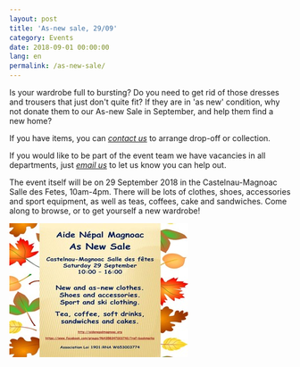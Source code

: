 ```yaml
---
layout: post
title: 'As-new sale, 29/09'
category: Events
date: 2018-09-01 00:00:00
lang: en
permalink: /as-new-sale/
---
```


Is your wardrobe full to bursting? Do you need to get rid of those dresses and trousers that just don't quite fit? If they are in 'as new' condition, why not donate them to our As-new Sale in September, and help them find a new home?

If you have items, you can *[contact us](mailto:aidenepalmagnoac@gmail.com?subject=As-new%20sale%2FVide-dressing)* to arrange drop-off or collection.

If you would like to be part of the event team we have vacancies in all departments, just *[email us](mailto:aidenepalmagnoac@gmail.com?subject=I'd%20like%20to%20help%20out!)* to let us know you can help out.

The event itself will be on 29 September 2018 in the Castelnau-Magnoac Salle des Fetes, 10am-4pm. There will be lots of clothes, shoes, accessories and sport equipment, as well as teas, coffees, cake and sandwiches. Come along to browse, or to get yourself a new wardrobe!

![](/uploads/as-new-sale-with-leaves.jpeg)
